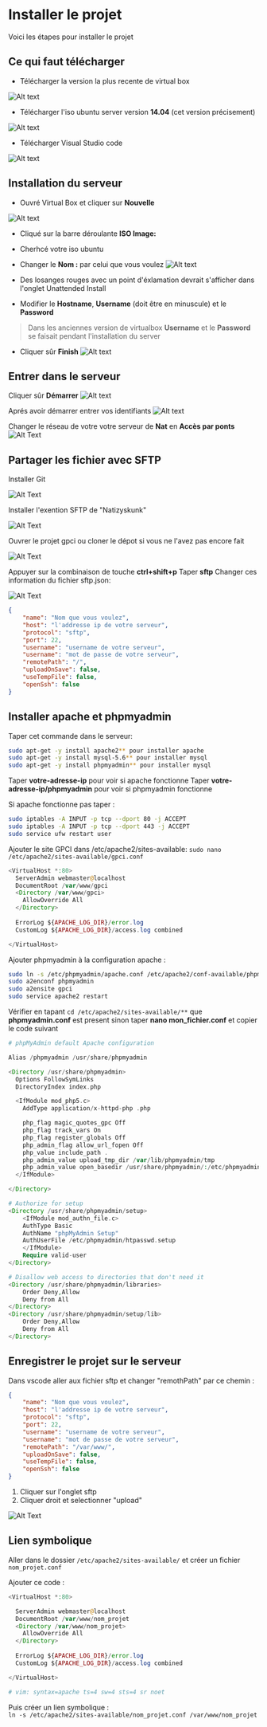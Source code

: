 # Installer le projet

Voici les étapes pour installer le projet

## Ce qui faut télécharger

- Télécharger la version la plus recente de virtual box

![Alt text](img/virtual-box.png)

- Télécharger l'iso ubuntu server version **14.04** (cet version précisement)

![Alt text](img/serveur-ubuntu-14-04.png)

- Télécharger Visual Studio code

![Alt text](img/vscode.png)

## Installation du serveur  

- Ouvré Virtual Box et cliquer sur **Nouvelle**

![Alt text](img/interface-virtualbox.png)

- Cliqué sur la barre déroulante **ISO Image:**
- Cherhcé votre iso ubuntu
- Changer le **Nom :** par celui que vous voulez
![Alt text](img/choisir-iso.png)

- Des losanges rouges avec un point d'éxlamation devrait s'afficher dans l'onglet Unattended Install
- Modifier le **Hostname**, **Username** (doit être en minuscule) et le **Password**

> Dans les anciennes version de virtualbox **Username** et le **Password** se faisait pendant l'installation du server

- Cliquer sûr **Finish**
![Alt text](img/changer-identifiant.png)

## Entrer dans le serveur  

Cliquer sûr **Démarrer**
![Alt text](img/demarrer-serveur.png)

Aprés avoir démarrer entrer vos identifiants
![Alt text](img/identifiant-seveur.png)

Changer le réseau de votre votre serveur de **Nat** en **Accès par ponts**
![Alt Text](gif/changer-reseau.gif)

## Partager les fichier avec SFTP

Installer Git

![Alt Text](img/git.png)

Installer l'exention SFTP de "Natizyskunk"

![Alt Text](gif/extension-sftp.gif)

Ouvrer le projet gpci ou cloner le dépot si vous ne l'avez pas encore fait

![Alt Text](gif/cloner-projet.gif)

Appuyer sur la combinaison de touche **ctrl+shift+p**
Taper **sftp**
Changer ces information du fichier sftp.json:

![Alt Text](gif/sftp.gif)

```json
{
    "name": "Nom que vous voulez",
    "host": "l'addresse ip de votre serveur",
    "protocol": "sftp",
    "port": 22,
    "username": "username de votre serveur",
    "username": "mot de passe de votre serveur",
    "remotePath": "/",
    "uploadOnSave": false,
    "useTempFile": false,
    "openSsh": false
}
```

## Installer apache et phpmyadmin

Taper cet commande dans le serveur:

```bash
sudo apt-get -y install apache2** pour installer apache
sudo apt-get -y install mysql-5.6** pour installer mysql
sudo apt-get -y install phpmyadmin** pour installer mysql
```

Taper **votre-adresse-ip** pour voir si apache fonctionne
Taper **votre-adresse-ip/phpmyadmin** pour voir si phpmyadmin fonctionne

Si apache fonctionne pas taper :

```bash
sudo iptables -A INPUT -p tcp --dport 80 -j ACCEPT
sudo iptables -A INPUT -p tcp --dport 443 -j ACCEPT
sudo service ufw restart user
```

Ajouter le site GPCI dans /etc/apache2/sites-available:
`sudo nano /etc/apache2/sites-available/gpci.conf`

```php
<VirtualHost *:80>
  ServerAdmin webmaster@localhost
  DocumentRoot /var/www/gpci
  <Directory /var/www/gpci>
    AllowOverride All
  </Directory>      
  
  ErrorLog ${APACHE_LOG_DIR}/error.log
  CustomLog ${APACHE_LOG_DIR}/access.log combined

</VirtualHost>
```

Ajouter phpmyadmin à la configuration apache :

```bash
sudo ln -s /etc/phpmyadmin/apache.conf /etc/apache2/conf-available/phpmyadmin.conf
sudo a2enconf phpmyadmin
sudo a2ensite gpci
sudo service apache2 restart
```

Vérifier en tapant `cd /etc/apache2/sites-available/**` que **phpmyadmin.conf** est present sinon taper **nano mon_fichier.conf** et copier le code suivant

```php
# phpMyAdmin default Apache configuration

Alias /phpmyadmin /usr/share/phpmyadmin

<Directory /usr/share/phpmyadmin>
  Options FollowSymLinks
  DirectoryIndex index.php

  <IfModule mod_php5.c>
    AddType application/x-httpd-php .php

    php_flag magic_quotes_gpc Off
    php_flag track_vars On
    php_flag register_globals Off
    php_admin_flag allow_url_fopen Off
    php_value include_path .
    php_admin_value upload_tmp_dir /var/lib/phpmyadmin/tmp
    php_admin_value open_basedir /usr/share/phpmyadmin/:/etc/phpmyadmin/:/var/lib/phpmyadmin/:/usr/share/php/php-gettext/:/usr/share/javascript/
  </IfModule>

</Directory>

# Authorize for setup
<Directory /usr/share/phpmyadmin/setup>
    <IfModule mod_authn_file.c>
    AuthType Basic
    AuthName "phpMyAdmin Setup"
    AuthUserFile /etc/phpmyadmin/htpasswd.setup
    </IfModule>
    Require valid-user
</Directory>

# Disallow web access to directories that don't need it
<Directory /usr/share/phpmyadmin/libraries>
    Order Deny,Allow
    Deny from All
</Directory>
<Directory /usr/share/phpmyadmin/setup/lib>
    Order Deny,Allow
    Deny from All
</Directory>
```

## Enregistrer le projet sur le serveur

Dans vscode aller aux fichier sftp et changer "remothPath" par ce chemin :

```json
{
    "name": "Nom que vous voulez",
    "host": "l'addresse ip de votre serveur",
    "protocol": "sftp",
    "port": 22,
    "username": "username de votre serveur",
    "username": "mot de passe de votre serveur",
    "remotePath": "/var/www/",
    "uploadOnSave": false,
    "useTempFile": false,
    "openSsh": false
}
```

1. Cliquer sur l'onglet sftp
2. Cliquer droit et selectionner "upload"

![Alt Text](img/sftp-upload.png)

## Lien symbolique

Aller dans le dossier `/etc/apache2/sites-available/` et créer un fichier `nom_projet.conf`

Ajouter ce code :

```php
<VirtualHost *:80>

  ServerAdmin webmaster@localhost
  DocumentRoot /var/www/nom_projet
  <Directory /var/www/nom_projet>
    AllowOverride All
  </Directory>      
  
  ErrorLog ${APACHE_LOG_DIR}/error.log
  CustomLog ${APACHE_LOG_DIR}/access.log combined

</VirtualHost>

# vim: syntax=apache ts=4 sw=4 sts=4 sr noet
```

Puis créer un lien symbolique :  
`ln -s /etc/apache2/sites-available/nom_projet.conf /var/www/nom_projet`
